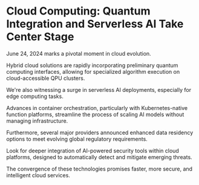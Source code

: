 # Cloud Computing: Quantum Integration and Serverless AI Take Center Stage

June 24, 2024 marks a pivotal moment in cloud evolution.

Hybrid cloud solutions are rapidly incorporating preliminary quantum computing interfaces, allowing for specialized algorithm execution on cloud-accessible QPU clusters.

We're also witnessing a surge in serverless AI deployments, especially for edge computing tasks.

Advances in container orchestration, particularly with Kubernetes-native function platforms, streamline the process of scaling AI models without managing infrastructure.

Furthermore, several major providers announced enhanced data residency options to meet evolving global regulatory requirements.

Look for deeper integration of AI-powered security tools within cloud platforms, designed to automatically detect and mitigate emerging threats.

The convergence of these technologies promises faster, more secure, and intelligent cloud services.
